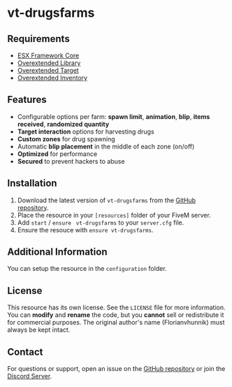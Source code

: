 # vt-drugsfarms

## Requirements
- [ESX Framework Core](https://github.com/esx-framework/esx_core)
- [Overextended Library](https://github.com/overextended/ox_lib)
- [Overextended Target](https://github.com/overextended/ox_target)
- [Overextended Inventory](https://github.com/overextended/ox_inventory)

## Features
- Configurable options per farm: **spawn limit**, **animation**, **blip**, **items received**, **randomized quantity**
- **Target interaction** options for harvesting drugs
- **Custom zones** for drug spawning
- Automatic **blip placement** in the middle of each zone (on/off)
- **Optimized** for performance
- **Secured** to prevent hackers to abuse

## Installation
1. Download the latest version of `vt-drugsfarms` from the [GitHub repository](https://github.com/Florianvhunnik/vt-drugsfarms).
2. Place the resource in your `[resources]` folder of your FiveM server.
3. Add `start` / `ensure` ` vt-drugsfarms` to your `server.cfg` file.
4. Ensure the resouce with `ensure vt-drugsfarms`.

## Additional Information
You can setup the resource in the `configuration` folder.

## License
This resource has its own license. See the `LICENSE` file for more information. You can **modify** and **rename** the code, but you **cannot** sell or redistribute it for commercial purposes. The original author's name (Florianvhunnik) must always be kept intact.

## Contact
For questions or support, open an issue on the [GitHub repository](https://github.com/Florianvhunnik/vt-drugsfarms) or join the [Discord Server](https://discord.gg/P8jgthmq76).